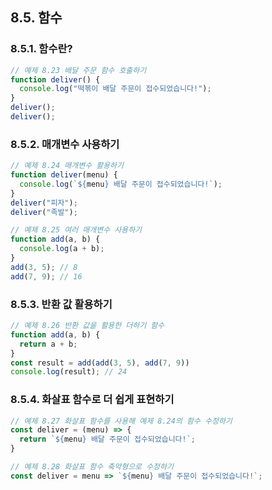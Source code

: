 ## 8.5.	함수
### 8.5.1.	함수란?
```javascript
// 예제 8.23 배달 주문 함수 호출하기
function deliver() {
  console.log("떡볶이 배달 주문이 접수되었습니다!");
}
deliver();  
deliver();  
```

### 8.5.2.	매개변수 사용하기
```javascript
// 예제 8.24 매개변수 활용하기
function deliver(menu) {
  console.log(`${menu} 배달 주문이 접수되었습니다!`);
}
deliver("피자");
deliver("족발");
```

```javascript
// 예제 8.25 여러 매개변수 사용하기
function add(a, b) {
  console.log(a + b);
}
add(3, 5); // 8
add(7, 9); // 16
```

### 8.5.3.	반환 값 활용하기
```javascript
// 예제 8.26 반환 값을 활용한 더하기 함수
function add(a, b) {
  return a + b;
}
const result = add(add(3, 5), add(7, 9))
console.log(result); // 24
```

### 8.5.4.	화살표 함수로 더 쉽게 표현하기
```javascript
// 예제 8.27 화살표 함수를 사용해 예제 8.24의 함수 수정하기
const deliver = (menu) => {
  return `${menu} 배달 주문이 접수되었습니다!`;
}
```

```javascript
// 예제 8.28 화살표 함수 축약형으로 수정하기
const deliver = menu => `${menu} 배달 주문이 접수되었습니다!`;
```
